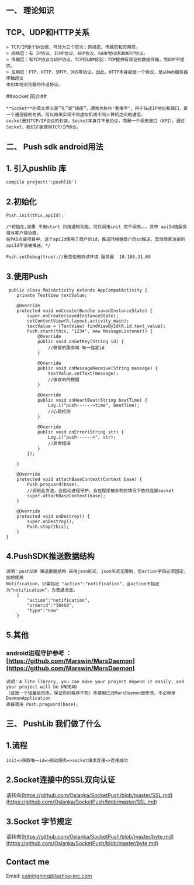 ## 一、     理论知识  ##
## TCP、UDP和HTTP关系  ##
    > TCP/IP是个协议组，可分为三个层次：网络层、传输层和应用层。 
    > 网络层：有 IP协议、ICMP协议、ARP协议、RARP协议和BOOTP协议。 
    > 传输层：有TCP协议与UDP协议。TCP和UDP区别：TCP提供有保证的数据传输，而UDP不提供。 
    > 应用层：FTP、HTTP、SMTP、DNS等协议。因此，HTTP本身就是一个协议，是从Web服务器传输超文
    本到本地浏览器的传送协议。

##socket 简介##


    **Socket**的英文原义是“孔”或“插座”。通常也称作"套接字"，用于描述IP地址和端口，是一个通信链的句柄，可以用来实现不同虚拟机或不同计算机之间的通信。
    socket是对TCP/IP协议的封装，Socket本身并不是协议，而是一个调用接口（API），通过Socket，我们才能使用TCP/IP协议。

## 二、            Push sdk android用法  ##
## 1. 引入pushlib 库 ##
    compile project(':pushlib')
## 2.初始化 ##
    Push.init(this,apiId);

    /*初始化,如果 不用start 只用通知功能，可只调用init 而不调用。。。其中 apiId由服务端与客户端协商。
    在PAD点餐项目中，这个apiId使用了商户的id，推送时根据商户的id推送，其他商家注册的apiId不会被推送。*/

    Push.setDebug(true);//是否使用测试环境 服务器  10.168.31.69
## 3.使用Push ##
     public class MainActivity extends AppCompatActivity {
    	private TextView textValue;

	    @Override
	    protected void onCreate(Bundle savedInstanceState) {
	        super.onCreate(savedInstanceState);
	        setContentView(R.layout.activity_main);
	        textValue = (TextView) findViewById(R.id.text_value);
	        Push.start(this, "1234", new MessageListener() {
	            @Override
	            public void onGetKey(String id) {
					//获取的服务端 唯一指定id
	            }
	
	            @Override
	            public void onMessageReceive(String message) {
	                textValue.setText(message);
    				//接收到的数据
	            }
	
	            @Override
	            public void onHeartBeat(String beatTime) {
	                Log.i("push------>time", beatTime);
    				//心跳检测
	            }
	
	            @Override
	            public void onError(String str) {
	                Log.i("push------>", str);
    				//异常错误
	            }
	        });
	
	    }

		@Override
	    protected void attachBaseContext(Context base) {
	        Push.proguard(base);
    		//调用此方法，会启动进程守护，会在程序被杀死的情况下依然连接socket
	        super.attachBaseContext(base);
	    }

	    @Override
	    protected void onDestroy() {
	        super.onDestroy();
	        Push.stop(this);
	    }
    }
## 4.PushSDK推送数据结构 ##
    说明：pushSDK 推送数据结构 采用json形式，json形式无限制，但action字段必须固定，如想使用
    Notification，只需指定 "action":"notification"，当action不指定为"notification"，为普通消息。
	    {
		    "action":"notification",
		    "orderid":"38468",
		    "type":"new"
	    }
## 5.其他 ##
### android进程守护参考 ：[https://github.com/Marswin/MarsDaemon](https://github.com/Marswin/MarsDaemon)

    说明：A lite library, you can make your project depend it easily, and your project will be UNDEAD
    （这是一个轻量级的库，保证你的程序不死）本使用已对MarsDaemon做修改，不必继承DaemonApplication
    直接调用 Push.proguard(base);

## 三、            PushLib 我们做了什么  ##
## 1.流程 ##
    init=>获取唯一id=>启动服务=>socket请求连接=>连接成功
## 2.Socket连接中的SSL双向认证 ##
请转向[https://github.com/Oslanka/SocketPush/blob/master/SSL.md](https://github.com/Oslanka/SocketPush/blob/master/SSL.md)
## 3.Socket 字节规定 ##
请转向[https://github.com/Oslanka/SocketPush/blob/master/byte.md](https://github.com/Oslanka/SocketPush/blob/master/byte.md)

##  Contact me  ##

Email: [cainingning@lashou-inc.com](cainingning@lashou-inc.com)
